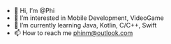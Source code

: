- 👋 Hi, I’m @Phi
- 👀 I’m interested in Mobile Development, VideoGame
- 🌱 I’m currently learning Java, Kotlin, C/C++, Swift
- 📫 How to reach me phinm@outlook.com

<!---
manhphi65/manhphi65 is a ✨ special ✨ repository because its `README.md` (this file) appears on your GitHub profile.
You can click the Preview link to take a look at your changes.
--->
